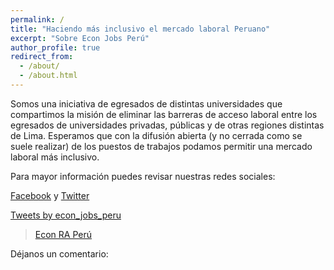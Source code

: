 ```yaml
---
permalink: /
title: "Haciendo más inclusivo el mercado laboral Peruano"
excerpt: "Sobre Econ Jobs Perú"
author_profile: true
redirect_from: 
  - /about/
  - /about.html
---
```

Somos una iniciativa de egresados de distintas universidades que compartimos la misión de eliminar las barreras de acceso laboral entre los egresados de universidades privadas, públicas y de otras regiones distintas de Lima. Esperamos que con la difusión abierta (y no cerrada como se suele realizar) de los puestos de trabajos podamos permitir una mercado laboral más inclusivo. 


Para mayor información puedes revisar nuestras redes sociales: 


 [Facebook](https://www.facebook.com/Econ-RA-Per%C3%BA-106364190777208/) y  [Twitter](https://twitter.com/econ_jobs_peru)
 
 <!--
Para incluir Twitter
-->
<a class="twitter-timeline" href="https://twitter.com/econ_jobs_peru?ref_src=twsrc%5Etfw">Tweets by econ_jobs_peru</a> <script async src="https://platform.twitter.com/widgets.js" charset="utf-8"></script>

<!--
La siguiente parte es para incluir la página de Facebook. Las instrucciones para incluir contenido de Facebook en páginas web están en: https://developers.facebook.com/docs/plugins
-->

<!-- Esto configura JavaScript SDK-->
<div id="fb-root"></div>
<script async defer crossorigin="anonymous" src="https://connect.facebook.net/en_US/sdk.js#xfbml=1&version=v4.0"></script>

<!-- Esto incluye el contenido de la página de Facebook -->
<div class="fb-page" data-href="https://www.facebook.com/Econ-RA-Per%C3%BA-106364190777208/" data-tabs="timeline" data-width="500" data-height="" data-small-header="false" data-adapt-container-width="true" data-hide-cover="false" data-show-facepile="true"><blockquote cite="https://www.facebook.com/Econ-RA-Per%C3%BA-106364190777208/" class="fb-xfbml-parse-ignore"><a href="https://www.facebook.com/Econ-RA-Per%C3%BA-106364190777208/">Econ RA Perú</a></blockquote></div>

<!-- Esto permite que la gente nos comente usando su cuenta de Facebook -->
Déjanos un comentario:
<div class="fb-comments" data-href="https://econraperu.github.io/" data-width="" data-numposts="10"></div>
